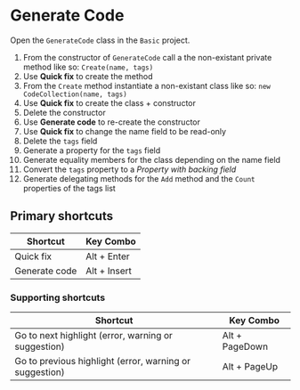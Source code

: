 # Generate Code

Open the `GenerateCode` class in the `Basic` project.

1. From the constructor of `GenerateCode` call a the non-existant private method like so: `Create(name, tags)`
2. Use **Quick fix** to create the method
3. From the `Create` method instantiate a non-existant class like so: `new CodeCollection(name, tags)`
4. Use **Quick fix** to create the class + constructor
5. Delete the constructor
6. Use **Generate code** to re-create the constructor
7. Use **Quick fix** to change the name field to be read-only
8. Delete the `tags` field
8. Generate a property for the `tags` field
9. Generate equality members for the class depending on the name field
10. Convert the `tags` property to a *Property with backing field*
11. Generate delegating methods for the `Add` method and the `Count` properties of the tags list


## Primary shortcuts

Shortcut | Key Combo
--- | ---
Quick fix | Alt + Enter
Generate code | Alt + Insert

### Supporting shortcuts

Shortcut | Key Combo
--- | ---
Go to next highlight (error, warning or suggestion) | Alt + PageDown
Go to previous highlight (error, warning or suggestion) | Alt + PageUp